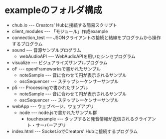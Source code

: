 # exampleのフォルダ構成

- chub.io --- Creators' Hubに接続する簡易スクリプト
- client_modules --- 「モジュール」作成example
- connection_test --- JSONクライアントの接続と結線をプログラムから操作するプログラム
- sound --- 音源サンプルプログラム
  - webAudioAPI --- WebAudioAPIを用いたシンセプログラム
- visualize --- ビジュアライズサンプルプログラム
- oF --- openFrameworksで書かれたサンプル
  - noteSample --- 音に合わせて円が表示されるサンプル
  - oscSequencer --- ステップシーケンサーサンプル
- p5 --- Processingで書かれたサンプル
  - noteSample --- 音に合わせて円が表示されるサンプル
  - oscSequencer --- ステップシーケンサーサンプル
- webApp --- ウェブページ、ウェブアプリ
  - node --- node.jsで書かれたサンプル群
    - touchexample --- タップすると発音情報が送信されるクライアント・サーバーアプリ
- index.html --- Socket.ioでCreators' Hubに接続するプログラム
